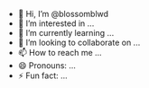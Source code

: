 - 👋 Hi, I’m @blossomblwd
- 👀 I’m interested in ...
- 🌱 I’m currently learning ...
- 💞️ I’m looking to collaborate on ...
- 📫 How to reach me ...
- 😄 Pronouns: ...
- ⚡ Fun fact: ...

<!---
blossomblwd/blossomblwd is a ✨ special ✨ repository because its `README.md` (this file) appears on your GitHub profile.
You can click the Preview link to take a look at your changes.
--->
